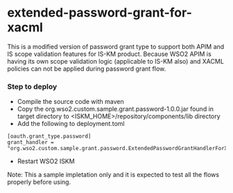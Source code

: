 # extended-password-grant-for-xacml

This is a modified version of password grant type to support both APIM and IS scope validation features for IS-KM product. Because WSO2 APIM is having its own scope validation logic (applicable to IS-KM also) and XACML policies can not be applied during password grant flow.

### Step to deploy
- Compile the source code with maven
- Copy the org.wso2.custom.sample.grant.password-1.0.0.jar found in target directory to <ISKM_HOME>/repository/components/lib directory
- Add the following to deployment.toml
```
[oauth.grant_type.password]
grant_handler = "org.wso2.custom.sample.grant.password.ExtendedPasswordGrantHandlerForXACML"
```
- Restart WSO2 ISKM

Note: This a sample impletation only and it is expected to test all the flows properly before using.
